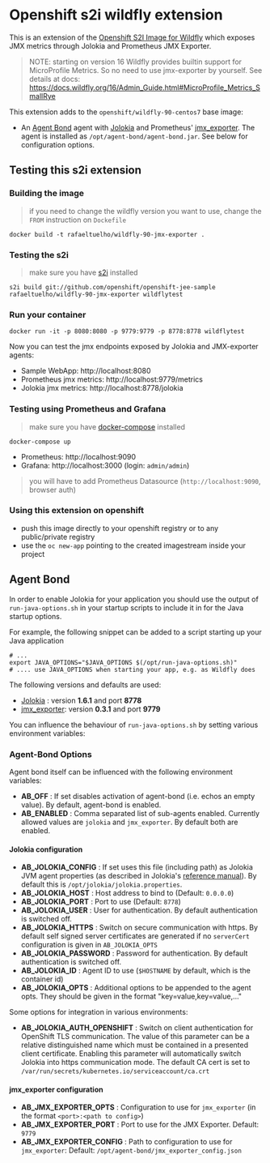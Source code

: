 # Openshift s2i wildfly extension
This is an extension of the [Openshift S2I Image for Wildfly](https://github.com/openshift-s2i/s2i-wildfly) which exposes JMX metrics through Jolokia and Prometheus JMX Exporter.

> NOTE: starting on version 16 Wildfly provides builtin support for MicroProfile Metrics. So no need to use jmx-exporter by yourself. See details at docs: https://docs.wildfly.org/16/Admin_Guide.html#MicroProfile_Metrics_SmallRye

This extension adds to the `openshift/wildfly-90-centos7` base image:

* An [Agent Bond](https://github.com/fabric8io/agent-bond) agent with [Jolokia](http://www.jolokia.org) and Prometheus' [jmx_exporter](https://github.com/prometheus/jmx_exporter). The agent is installed as `/opt/agent-bond/agent-bond.jar`. See below for configuration options.

## Testing this s2i extension

### Building the image

> if you need to change the wildfly version you want to use, change the `FROM` instruction on `Dockefile`

```
docker build -t rafaeltuelho/wildfly-90-jmx-exporter .
```

### Testing the s2i

> make sure you have [s2i](https://github.com/openshift/source-to-image/releases) installed

```
s2i build git://github.com/openshift/openshift-jee-sample rafaeltuelho/wildfly-90-jmx-exporter wildflytest
```

### Run your container

```
docker run -it -p 8080:8080 -p 9779:9779 -p 8778:8778 wildflytest
```

Now you can test the jmx endpoints exposed by Jolokia and JMX-exporter agents:

 * Sample WebApp: http://localhost:8080
 * Prometheus jmx metrics: http://localhost:9779/metrics
 * Jolokia jmx metrics: http://localhost:8778/jolokia

### Testing using Prometheus and Grafana
> make sure you have [docker-compose](https://docs.docker.com/compose/install/) installed

```
docker-compose up
```

 * Prometheus: http://localhost:9090
 * Grafana: http://localhost:3000 (login: `admin/admin`)
 > you will have to add Prometheus Datasource (`http://localhost:9090`, browser auth)

### Using this extension on openshift

 * push this image directly to your openshift registry or to any public/private registry
 * use the `oc new-app` pointing to the created imagestream inside your project

## Agent Bond

In order to enable Jolokia for your application you should use the output of `run-java-options.sh` in your startup scripts to include it in for the Java startup options.

For example, the following snippet can be added to a script starting up your Java application

    # ...
    export JAVA_OPTIONS="$JAVA_OPTIONS $(/opt/run-java-options.sh)"
    # .... use JAVA_OPTIONS when starting your app, e.g. as Wildfly does

The following versions and defaults are used:

* [Jolokia](http://www.jolokia.org) : version **1.6.1** and port **8778**
* [jmx_exporter](https://github.com/prometheus/jmx_exporter): version **0.3.1** and port **9779**

You can influence the behaviour of `run-java-options.sh` by setting various environment variables:

### Agent-Bond Options

Agent bond itself can be influenced with the following environment variables: 

* **AB_OFF** : If set disables activation of agent-bond (i.e. echos an empty value). By default, agent-bond is enabled.
* **AB_ENABLED** : Comma separated list of sub-agents enabled. Currently allowed values are `jolokia` and `jmx_exporter`. 
  By default both are enabled.


#### Jolokia configuration

* **AB_JOLOKIA_CONFIG** : If set uses this file (including path) as Jolokia JVM agent properties (as described 
  in Jolokia's [reference manual](http://www.jolokia.org/reference/html/agents.html#agents-jvm)).
  By default this is `/opt/jolokia/jolokia.properties`.
* **AB_JOLOKIA_HOST** : Host address to bind to (Default: `0.0.0.0`)
* **AB_JOLOKIA_PORT** : Port to use (Default: `8778`)
* **AB_JOLOKIA_USER** : User for authentication. By default authentication is switched off.
* **AB_JOLOKIA_HTTPS** : Switch on secure communication with https. By default self signed server certificates are generated
  if no `serverCert` configuration is given in `AB_JOLOKIA_OPTS`
* **AB_JOLOKIA_PASSWORD** : Password for authentication. By default authentication is switched off.
* **AB_JOLOKIA_ID** : Agent ID to use (`$HOSTNAME` by default, which is the container id)
* **AB_JOLOKIA_OPTS**  : Additional options to be appended to the agent opts. They should be given in the format 
  "key=value,key=value,..."

Some options for integration in various environments:

* **AB_JOLOKIA_AUTH_OPENSHIFT** : Switch on client authentication for OpenShift TLS communication. The value of this 
  parameter can be a relative distinguished name which must be contained in a presented client certificate. Enabling this
  parameter will automatically switch Jolokia into https communication mode. The default CA cert is set to 
  `/var/run/secrets/kubernetes.io/serviceaccount/ca.crt` 
  
#### jmx_exporter configuration

* **AB_JMX_EXPORTER_OPTS** : Configuration to use for `jmx_exporter` (in the format `<port>:<path to config>`)
* **AB_JMX_EXPORTER_PORT** : Port to use for the JMX Exporter. Default: `9779`
* **AB_JMX_EXPORTER_CONFIG** : Path to configuration to use for `jmx_exporter`: Default: `/opt/agent-bond/jmx_exporter_config.json`

